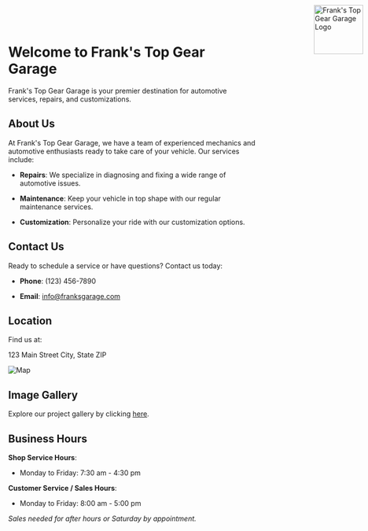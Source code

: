 # Welcome to Frank's Top Gear Garage

<div style="position: absolute; top: 10px; right: 10px;">
    <img src="!(https://github.com/knarf32/knarf32.github.io/assets/112992723/02bd8139-3160-4625-87c6-ce843d4de758)" alt="Frank's Top Gear Garage Logo" width="100" height="auto">
</div>

<style>
    body {
        background-image: url(https://github.com/knarf32/knarf32.github.io/assets/112992723/2aa625f6-e0ca-4c25-b58c-39b6430b7b0e);
        background-size: cover;
        background-repeat: no-repeat;
        background-attachment: fixed;
    }
</style>

Frank's Top Gear Garage is your premier destination for automotive services, repairs, and customizations.

## About Us

At Frank's Top Gear Garage, we have a team of experienced mechanics and automotive enthusiasts ready to take care of your vehicle. Our services include:

- **Repairs**: We specialize in diagnosing and fixing a wide range of automotive issues.

- **Maintenance**: Keep your vehicle in top shape with our regular maintenance services.

- **Customization**: Personalize your ride with our customization options.

## Contact Us

Ready to schedule a service or have questions? Contact us today:

- **Phone**: (123) 456-7890

- **Email**: info@franksgarage.com

## Location

Find us at:

123 Main Street
City, State ZIP

![Map](link-to-your-map-image.png)

## Image Gallery

Explore our project gallery by clicking [here](https://your-username.github.io/your-repo-name/gallery.html).
## Business Hours

**Shop Service Hours**:
- Monday to Friday: 7:30 am - 4:30 pm

**Customer Service / Sales Hours**:
- Monday to Friday: 8:00 am - 5:00 pm

*Sales needed for after hours or Saturday by appointment.*

